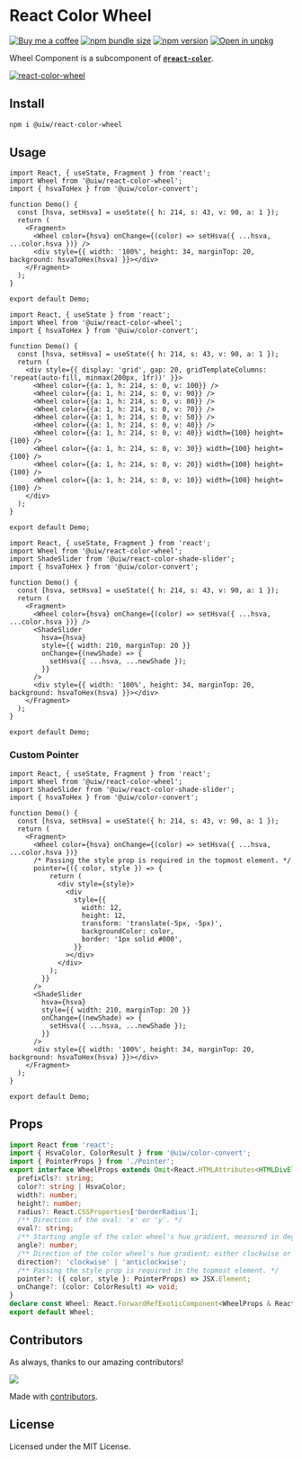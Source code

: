 React Color Wheel
===

[![Buy me a coffee](https://img.shields.io/badge/Buy%20me%20a%20coffee-048754?logo=buymeacoffee)](https://jaywcjlove.github.io/#/sponsor)
[![npm bundle size](https://img.shields.io/bundlephobia/minzip/@uiw/react-color-wheel)](https://bundlephobia.com/package/@uiw/react-color-wheel) [![npm version](https://img.shields.io/npm/v/@uiw/react-color-wheel.svg)](https://www.npmjs.com/package/@uiw/react-color-wheel) [![Open in unpkg](https://img.shields.io/badge/Open%20in-unpkg-blue)](https://uiwjs.github.io/npm-unpkg/#/pkg/@uiw/react-color-wheel/file/README.md)

Wheel Component is a subcomponent of [**`@react-color`**](https://uiwjs.github.io/react-color).

<!--rehype:ignore:start-->
[![react-color-wheel](https://user-images.githubusercontent.com/1680273/125949147-ab96c3d8-1490-4418-b2cf-3f347993bdcb.png)](https://uiwjs.github.io/react-color/#/wheel)
<!--rehype:ignore:end-->

## Install

```bash
npm i @uiw/react-color-wheel
```

## Usage

```tsx mdx:preview
import React, { useState, Fragment } from 'react';
import Wheel from '@uiw/react-color-wheel';
import { hsvaToHex } from '@uiw/color-convert';

function Demo() {
  const [hsva, setHsva] = useState({ h: 214, s: 43, v: 90, a: 1 });
  return (
    <Fragment>
      <Wheel color={hsva} onChange={(color) => setHsva({ ...hsva, ...color.hsva })} />
      <div style={{ width: '100%', height: 34, marginTop: 20, background: hsvaToHex(hsva) }}></div>
    </Fragment>
  );
}

export default Demo;
```

```tsx mdx:preview
import React, { useState } from 'react';
import Wheel from '@uiw/react-color-wheel';
import { hsvaToHex } from '@uiw/color-convert';

function Demo() {
  const [hsva, setHsva] = useState({ h: 214, s: 43, v: 90, a: 1 });
  return (
    <div style={{ display: 'grid', gap: 20, gridTemplateColumns: 'repeat(auto-fill, minmax(200px, 1fr))' }}>
      <Wheel color={{a: 1, h: 214, s: 0, v: 100}} />
      <Wheel color={{a: 1, h: 214, s: 0, v: 90}} />
      <Wheel color={{a: 1, h: 214, s: 0, v: 80}} />
      <Wheel color={{a: 1, h: 214, s: 0, v: 70}} />
      <Wheel color={{a: 1, h: 214, s: 0, v: 50}} />
      <Wheel color={{a: 1, h: 214, s: 0, v: 40}} />
      <Wheel color={{a: 1, h: 214, s: 0, v: 40}} width={100} height={100} />
      <Wheel color={{a: 1, h: 214, s: 0, v: 30}} width={100} height={100} />
      <Wheel color={{a: 1, h: 214, s: 0, v: 20}} width={100} height={100} />
      <Wheel color={{a: 1, h: 214, s: 0, v: 10}} width={100} height={100} />
    </div>
  );
}

export default Demo;
```

```tsx mdx:preview
import React, { useState, Fragment } from 'react';
import Wheel from '@uiw/react-color-wheel';
import ShadeSlider from '@uiw/react-color-shade-slider';
import { hsvaToHex } from '@uiw/color-convert';

function Demo() {
  const [hsva, setHsva] = useState({ h: 214, s: 43, v: 90, a: 1 });
  return (
    <Fragment>
      <Wheel color={hsva} onChange={(color) => setHsva({ ...hsva, ...color.hsva })} />
      <ShadeSlider
        hsva={hsva}
        style={{ width: 210, marginTop: 20 }}
        onChange={(newShade) => {
          setHsva({ ...hsva, ...newShade });
        }}
      />
      <div style={{ width: '100%', height: 34, marginTop: 20, background: hsvaToHex(hsva) }}></div>
    </Fragment>
  );
}

export default Demo;
```
### Custom Pointer

```tsx mdx:preview
import React, { useState, Fragment } from 'react';
import Wheel from '@uiw/react-color-wheel';
import ShadeSlider from '@uiw/react-color-shade-slider';
import { hsvaToHex } from '@uiw/color-convert';

function Demo() {
  const [hsva, setHsva] = useState({ h: 214, s: 43, v: 90, a: 1 });
  return (
    <Fragment>
      <Wheel color={hsva} onChange={(color) => setHsva({ ...hsva, ...color.hsva })}
      /* Passing the style prop is required in the topmost element. */
      pointer={({ color, style }) => {
          return (
            <div style={style}>
              <div
                style={{
                  width: 12,
                  height: 12,
                  transform: 'translate(-5px, -5px)',
                  backgroundColor: color,
                  border: '1px solid #000',
                }}
              ></div>
            </div>
          );
        }}
      />
      <ShadeSlider
        hsva={hsva}
        style={{ width: 210, marginTop: 20 }}
        onChange={(newShade) => {
          setHsva({ ...hsva, ...newShade });
        }}
      />
      <div style={{ width: '100%', height: 34, marginTop: 20, background: hsvaToHex(hsva) }}></div>
    </Fragment>
  );
}

export default Demo;
```


## Props

```ts
import React from 'react';
import { HsvaColor, ColorResult } from '@uiw/color-convert';
import { PointerProps } from './Pointer';
export interface WheelProps extends Omit<React.HTMLAttributes<HTMLDivElement>, 'onChange' | 'color'> {
  prefixCls?: string;
  color?: string | HsvaColor;
  width?: number;
  height?: number;
  radius?: React.CSSProperties['borderRadius'];
  /** Direction of the oval: 'x' or 'y'. */ 
  oval?: string;
  /** Starting angle of the color wheel's hue gradient, measured in degrees. */
  angle?: number;
  /** Direction of the color wheel's hue gradient; either clockwise or anticlockwise. Default: `anticlockwise` */
  direction?: 'clockwise' | 'anticlockwise';
  /** Passing the style prop is required in the topmost element. */
  pointer?: ({ color, style }: PointerProps) => JSX.Element;
  onChange?: (color: ColorResult) => void;
}
declare const Wheel: React.ForwardRefExoticComponent<WheelProps & React.RefAttributes<HTMLDivElement>>;
export default Wheel;
```

<!--footer-dividing-->

## Contributors

As always, thanks to our amazing contributors!

<a href="https://github.com/uiwjs/react-color/graphs/contributors">
  <img src="https://uiwjs.github.io/react-color/coverage/CONTRIBUTORS.svg" />
</a>

Made with [contributors](https://github.com/jaywcjlove/github-action-contributors).

## License

Licensed under the MIT License.
